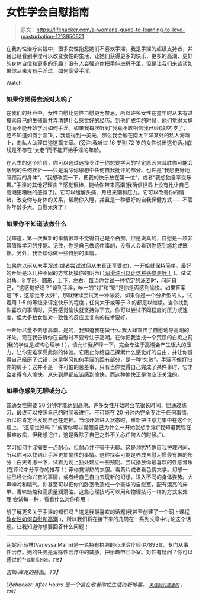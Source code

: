 # 女性学会自慰指南

> 原文：<https://lifehacker.com/a-womans-guide-to-learning-to-love-masturbation-1713950621>

在我的性治疗实践中，很多女性抱怨她们不喜欢手淫。我是手淫的超级支持者，并且已经看到手淫可以改变女性的生活，让她们获得更多的快乐、更多的高潮、更好的身体自信和更多的乐趣！没有人会强迫你把手伸进裤子里，但是让我们来谈谈如果你从来没有手淫过，如何享受手淫。

Watch

### 如果你觉得去派对太晚了

在我们的社会中，女性自慰比男性自慰更为禁忌，所以许多女性在童年时从未有过摸索自己的生殖器并弄清楚什么感觉好的经历。到他们成年的时候，他们觉得太尴尬而不能开始学习如何手淫。如果我每次听到“我真不敢相信我已经(填空)岁了，还不知道如何手淫”时，我能得到一美元，那么我会躺在南太平洋某处的私人海滩上，向私人助理口述这篇文章。(旁注:我听过 16 岁到 72 岁的女性说出这句话。)底线是不存在“太老”而不能开始手淫的年龄。

在人生的这个阶段，你可以通过选择专注于你想要学习的特定原因来战胜你可能会感到的任何挫折——只是消除你思想中任何自我批评的部分。也许是“我想更好地照顾我的身体”，“我想改变一下，把我的快乐放在第一位”，或者“我想独自享受乐趣。”手淫的其他好理由？感觉很棒，能给你带来高潮(我确信世界上没有比让自己高潮更糟糕的感觉了)。它可以缓解头痛、月经来潮和压力。它可以改善你的情绪，改变你与身体的关系，帮助你入睡，并且是一种很好的自我保健方式——不管你年龄多大。自慰太爽了！

### 如果你不知道该做什么

我知道，第一次做新的事情很难不觉得自己是个白痴。但是说真的，自慰是一项非常值得学习的技能。记住，你是自己做这件事的，没有人会看到你感到尴尬或笨拙。另外，我会帮你做一些特别的事情。

如果你以前从未手淫过(或者尝试过但从未真正享受过)，一开始就保持简单。最好的开始是以几种不同的方式抚摸你的阴蒂( [)润滑油可以让这种感觉更好！](http://afterhours.lifehacker.com/how-to-find-the-perfect-lube-for-any-kind-of-sex-1703983134) )。试试对角，8 字形，圆形，上下，左右。每当你尝试一种特定的泳姿时，问问自己，“这感觉好吗？”谈到手淫，唯一的“对”和“错”是你是否感到愉悦。如果答案是“不，这感觉不太好”，那就继续尝试另一种泳姿。如果你是一个分析型的人，试着用 1-5 的等级来评定快乐的程度；任何大于或等于 3 的都足以继续。当你找到你喜欢的事情时，只要感觉愉快就坚持做下去。你可以尝试不同程度的压力或速度，但大多数女性对一致性的反应比复杂的技术要好。

一开始尽量不去想高潮。是的，我知道我在做什么:我大肆宣传了自慰诱导高潮的好处，现在我告诉你在自慰时不要专注于高潮。在你把我当成一个荒谬的白痴之前(我的学位是*逆向*心理学！)，请允许我解释一下。完全专注于高潮会产生很大的压力，让你更难享受此刻的体验。它阻止你给自己探索什么感觉好的自由，并让你觉得自己经历了试错，这是学习如何手淫的固有部分，是一种“失败”。手淫不像打扫你的房子；这并不是一件可怕的苦差事，只有当你觉得自己完成了某件事时，它才会变得令人愉快。从头到尾都应该感到愉快，而这种愉快正是你应该关注的。

### 如果你感到无聊或分心

普通女性需要 20 分钟才能达到高潮。许多女性开始时会花很长时间，但通过练习，最终可以按照自己的时间表进行。不可能在 20 分钟内完全专注于任何事情，所以你肯定会发现自己在走神。当你开始进入状态时，重新把注意力集中在这个问题上，“这感觉好吗？”或者你可以提醒自己为什么一开始就想手淫(“我知道我现在很难放松，但我想记住，这是我除了自己之外不关心任何人的时候。”).

学习如何手淫需要一点耐心，但耐心并不等于无聊。这是*你的*特殊自我护理时间，所以你可以找到让手淫更加愉快的事情。这种探索可能是养成自慰习惯最有趣的部分！白天考虑一下，试着为晚上独处建立一些预期。尝试播放你最喜欢的性感音乐(在评论中分享你的推荐！).穿你觉得热的衣服。看黄片或者看色情文学。幻想一些已经让你兴奋的事情，或者给自己自由去玩新的幻想。进入不同的身体姿势。大声呻吟和喘气。你甚至可以把你的卧室改造成一个豪华的自慰室，配有漂亮的床单、香味蜡烛和高质量润滑油。这些心理技巧可以用和物理技巧一样的方式来处理:尝试每一种，看看什么对你有用！

想了解更多关于手淫的知识吗？这是我最喜欢的话题(我甚至创建了一个网上课程 [教女性如何自慰和高潮](http://vmtherapy.com/how-to-orgasm) )，所以我们将在接下来的几周在一系列文章中讨论这个话题。让我知道你想要回答什么问题！

* * *

瓦妮莎·马林(Vanessa Marin)是一名持有执照的心理治疗师(#78931)，专门从事性治疗。她的任务是消除性治疗中的威胁，把乐趣带回卧室。对性有疑问？你可以通过的[<small></small>](mailto:Vanessa.Marin@Lifehacker.com)*<small>*或联系到她。*T15】</small>*

*吉姆·库克的插图。T3】*

*Lifehacker: After Hours 是一个旨在改善你性生活的新博客。 [<small>*关注我们这里的*</small>](https://twitter.com/LHAfterHours) <small>*。*T15】</small>*